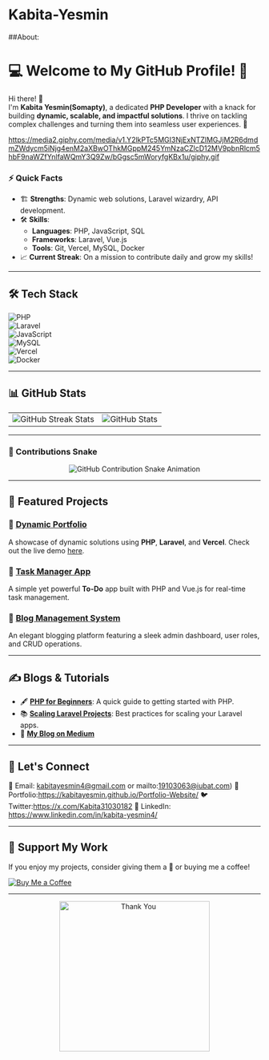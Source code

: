 # Kabita-Yesmin
##About:
# 💻 Welcome to My GitHub Profile! 🌟  

Hi there! 👋  
I'm **Kabita Yesmin(Somapty)**, a dedicated **PHP Developer** with a knack for building **dynamic, scalable, and impactful solutions**. I thrive on tackling complex challenges and turning them into seamless user experiences. 🚀  

https://media2.giphy.com/media/v1.Y2lkPTc5MGI3NjExNTZlMGJjM2R6dmdmZWdycm5iNjg4enM2aXBwOThkMGppM245YmNzaCZlcD12MV9pbnRlcm5hbF9naWZfYnlfaWQmY3Q9Zw/bGgsc5mWoryfgKBx1u/giphy.gif

### ⚡ Quick Facts  
- 🏗️ **Strengths**: Dynamic web solutions, Laravel wizardry, API development.  
- 🛠️ **Skills**:  
  - **Languages**: PHP, JavaScript, SQL  
  - **Frameworks**: Laravel, Vue.js  
  - **Tools**: Git, Vercel, MySQL, Docker  
- 📈 **Current Streak**: On a mission to contribute daily and grow my skills!  

---

## 🛠️ Tech Stack  
![PHP](https://img.shields.io/badge/-PHP-777BB4?logo=php&logoColor=white&style=flat-square)  
![Laravel](https://img.shields.io/badge/-Laravel-FF2D20?logo=laravel&logoColor=white&style=flat-square)  
![JavaScript](https://img.shields.io/badge/-JavaScript-F7DF1E?logo=javascript&logoColor=black&style=flat-square)  
![MySQL](https://img.shields.io/badge/-MySQL-4479A1?logo=mysql&logoColor=white&style=flat-square)  
![Vercel](https://img.shields.io/badge/-Vercel-000000?logo=vercel&logoColor=white&style=flat-square)  
![Docker](https://img.shields.io/badge/-Docker-2496ED?logo=docker&logoColor=white&style=flat-square)  

---

## 📊 GitHub Stats  

<table>
  <tr>
    <td>
      <img src="https://github-readme-streak-stats.herokuapp.com?user=yourusername&theme=tokyonight&hide_border=true" alt="GitHub Streak Stats" />
    </td>
    <td>
      <img src="https://github-readme-stats.vercel.app/api?username=yourusername&show_icons=true&theme=tokyonight&hide_border=true" alt="GitHub Stats" />
    </td>
  </tr>
</table>

---

### 🐍 Contributions Snake  
<p align="center">
  <img src="https://github.com/KabitaYesmin3063/Kabita-Yesmin/raw/output/github-contribution-grid-snake.svg" alt="GitHub Contribution Snake Animation" />
</p>

---

## 🚀 Featured Projects  
### 📌 [Dynamic Portfolio](#)  
A showcase of dynamic solutions using **PHP**, **Laravel**, and **Vercel**. Check out the live demo [here](https://vercel.com).  

### 📌 [Task Manager App](#)  
A simple yet powerful **To-Do** app built with PHP and Vue.js for real-time task management.  

### 📌 [Blog Management System](#)  
An elegant blogging platform featuring a sleek admin dashboard, user roles, and CRUD operations.  

---

## ✍️ Blogs & Tutorials  
- 🖋️ **[PHP for Beginners](#)**: A quick guide to getting started with PHP.  
- 📚 **[Scaling Laravel Projects](#)**: Best practices for scaling your Laravel apps.  
- 🔗 **[My Blog on Medium](https://medium.com/@yourprofile)**  

---

## 🌟 Let's Connect  
📧 Email: kabitayesmin4@gmail.com or mailto:19103063@iubat.com) 
💼 Portfolio:https://kabitayesmin.github.io/Portfolio-Website/ 
🐦 Twitter:https://x.com/Kabita31030182 
🔗 LinkedIn: https://www.linkedin.com/in/kabita-yesmin4/

---

## 💖 Support My Work  
If you enjoy my projects, consider giving them a 🌟 or buying me a coffee!  

[![Buy Me a Coffee](https://img.shields.io/badge/-Buy%20Me%20a%20Coffee-FFDD00?logo=buymeacoffee&logoColor=black&style=flat-square)](https://www.buymeacoffee.com/yourprofile)  

---

<p align="center">
  <img src="https://giphy.com/gifs/computador-gu-tecnology-bGgsc5mWoryfgKBx1u" alt="Thank You" width="300" />
</p>
